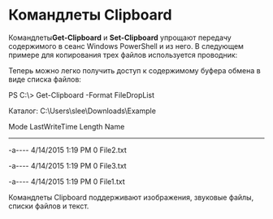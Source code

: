 # Командлеты Clipboard
Командлеты**Get-Clipboard** и **Set-Clipboard** упрощают передачу содержимого в сеанс Windows PowerShell и из него. В следующем примере для копирования трех файлов используется проводник:

Теперь можно легко получить доступ к содержимому буфера обмена в виде списка файлов:

PS C:\\&gt; Get-Clipboard -Format FileDropList

Каталог: C:\\Users\\slee\\Downloads\\Example

Mode LastWriteTime Length Name

---- ------------- ------ ----

-a---- 4/14/2015 1:19 PM 0 File2.txt

-a---- 4/14/2015 1:19 PM 0 File3.txt

-a---- 4/14/2015 1:19 PM 0 File1.txt

Командлеты Clipboard поддерживают изображения, звуковые файлы, списки файлов и текст.
<!--HONumber=Mar16_HO2-->

